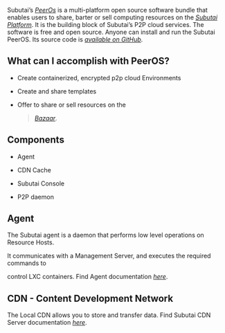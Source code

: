 Subutai’s [*PeerOs*](https://subutai.io/peer-os.html) is a
multi-platform open source software bundle that enables users to share,
barter or sell computing resources on the [*Subutai
Platform*](https://subutai.io). It is the building block of Subutai’s
P2P cloud services. The software is free and open source. Anyone can
install and run the Subutai PeerOS. Its source code is [*available on
GitHub*](https://github.com/subutai-io/peer-os).

What can I accomplish with PeerOS?
----------------------------------

-   Create containerized, encrypted p2p cloud Environments

-   Create and share templates

-   Offer to share or sell resources on the
    > [*Bazaar*](https://bazaar.subutai.io).

Components
----------

-   Agent

-   CDN Cache

-   Subutai Console

-   P2P daemon

Agent
-----

The Subutai agent is a daemon that performs low level operations on
Resource Hosts.

It communicates with a Management Server, and executes the required
commands to

control LXC containers. Find Agent documentation
[*here*](https://docs.subutai.io/Projects/agent_toctree.html).

CDN - Content Development Network
---------------------------------

The Local CDN allows you to store and transfer data. Find Subutai CDN
Server documentation
[*here*](https://docs.subutai.io/Projects/cdn_toctree.html).
